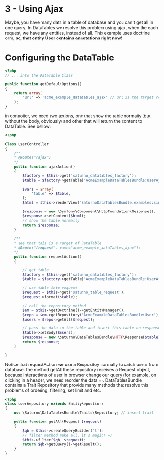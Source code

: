 3 - Using Ajax
==========================================

Maybe, you have many data in a table of database and you can't get all in one query. In DataTables we resolve this problem using ajax, when the each request, we have any entities, instead of all. 
This example uses doctrine orm, **so, that entity User contains annotations right now!** 

# Configuring the DataTable #

```php 
<?php 
// ... into the DataTable Class

public function getDefaultOptions()
{
    return array(
        'url' => 'acme_example_datatables_ajax' // url is the target route 
	);
}

```
In controller, we need two actions, one that show the table normally (but without the body, obviously) and other that will return the content to DataTable. See bellow: 

```php
<?php

Class UserController 
{
    /**
    * @Route("/ajax")
    */
    public function ajaxAction()
    {
        $factory = $this->get('saturno_datatables_factory');
        $table = $factory->getTable('AcmeExampleDataTablesBundle:UserAjax');

        $vars = array(
            'table' => $table,
        );
        $html = $this->renderView('SaturnoDataTablesBundle:examples:simple.html.twig', $vars);

        $response = new \Symfony\Component\HttpFoundation\Response();
        $response->setContent($html);
        // show the table normally 
        return $response;
    }
    
    /**
    * see that this is a target of DataTable
    * @Route("/request", name="acme_example_dataTables_ajax");
    */
    public function requestAction()
    {

        // get table
        $factory = $this->get('saturno_datatables_factory');
        $table = $factory->getTable('AcmeExampleDataTablesBundle:UserAjax');

        // use table into request
        $request = $this->get('saturno_table_request');
        $request->format($table);

        // call the repository method
        $em = $this->getDoctrine()->getEntityManager();
        $repo = $em->getRepository('AcmeExampleDataTablesBundle:User');
        $users = $repo->getAll($request);

        // pass the data to the table and insert this table on response
        $table->setBody($users);
        $response = new \Saturno\DataTablesBundle\HTTP\Response($table);
        return $response;
    }

}

```

Notice that requestAction we use a Respositoy normally to catch users from database. the method getAll these repository receives a Request object, because interactions of user in browser change our query (for example, on clicking in a header, we need reorder the data =).
DataTablesBundle contains a Trait Repository that provide many methods that resolve this problems of ordering, filtering, set limit and etc.

```php
<?php
class UserRepository extends EntityRepository
{
	use \Saturno\DataTablesBundle\Traits\Repository; // insert trait

	public function getAll(Request $request)
	{
		$qb = $this->createQueryBuilder('t');
		// filter method make all, it's magic! =) 
		$this->filter($qb, $request);
		return $qb->getQuery()->getResult();
	}
}

```